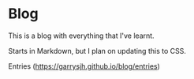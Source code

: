 # Blog

This is a blog with everything that I've learnt.

Starts in Markdown, but I plan on updating this to CSS.

Entries (https://garrysjh.github.io/blog/entries)

